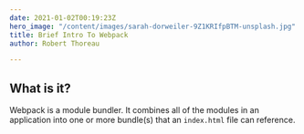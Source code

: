 ```yaml
---
date: 2021-01-02T00:19:23Z
hero_image: "/content/images/sarah-dorweiler-9Z1KRIfpBTM-unsplash.jpg"
title: Brief Intro To Webpack
author: Robert Thoreau

---
```

## What is it?

Webpack is a module bundler. It combines all of the modules in an application into one or more bundle(s) that an `index.html` file can reference.